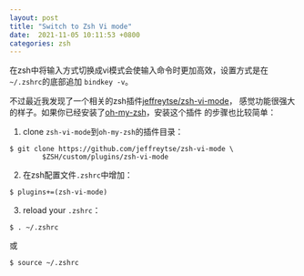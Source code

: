 ```yaml
---
layout: post
title: "Switch to Zsh Vi mode"
date:  2021-11-05 10:11:53 +0800
categories: zsh
---
```


在zsh中将输入方式切换成vi模式会使输入命令时更加高效，设置方式是在`~/.zshrc`的底部追加
`bindkey -v`。

不过最近我发现了一个相关的zsh插件[jeffreytse/zsh-vi-mode](https://github.com/jeffreytse/zsh-vi-mode)，
感觉功能很强大的样子。如果你已经安装了[oh-my-zsh](https://github.com/ohmyzsh/ohmyzsh)，安装这个插件
的步骤也比较简单：

1. clone `zsh-vi-mode`到`oh-my-zsh`的插件目录：
```
$ git clone https://github.com/jeffreytse/zsh-vi-mode \
        $ZSH/custom/plugins/zsh-vi-mode
```

2. 在zsh配置文件`.zshrc`中增加：
```
$ plugins+=(zsh-vi-mode)
```

3. reload your `.zshrc`：
```
$ . ~/.zshrc
```
或
```
$ source ~/.zshrc
```
